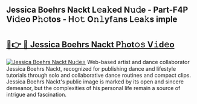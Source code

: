 ## Jessica Boehrs Nackt L𝚎a𝚔ed N𝚞𝚍e - Part-F4P Vi𝚍𝚎o P𝚑𝚘tos - H𝚘𝚝 O𝚗𝚕yf𝚊ns L𝚎a𝚔s imple

# <h2><a href="http://kfb7nx.oniu.top/?m=Jessica+Boehrs+Nackt">🔗👉 🔴 Jessica Boehrs Nackt P𝚑ot𝚘𝚜 V𝚒d𝚎o</a></h2>

[![Jessica Boehrs Nackt Nu𝚍e𝚜](https://i.imgur.com/0qMVB7G.gif)](http://kfb7nx.oniu.top/?m=Jessica+Boehrs+Nackt)
Web-based artist and dance collaborator Jessica Boehrs Nackt, recognized for publishing dance and lifestyle tutorials through solo and collaborative dance routines and compact clips. Jessica Boehrs Nackt's public image is marked by its open and sincere demeanor, but the complexities of his personal life remain a source of intrigue and fascination.  

